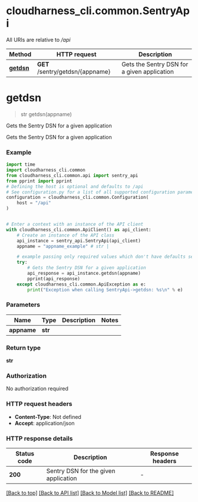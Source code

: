 # cloudharness_cli.common.SentryApi

All URIs are relative to */api*

Method | HTTP request | Description
------------- | ------------- | -------------
[**getdsn**](SentryApi.md#getdsn) | **GET** /sentry/getdsn/{appname} | Gets the Sentry DSN for a given application


# **getdsn**
> str getdsn(appname)

Gets the Sentry DSN for a given application

Gets the Sentry DSN for a given application

### Example


```python
import time
import cloudharness_cli.common
from cloudharness_cli.common.api import sentry_api
from pprint import pprint
# Defining the host is optional and defaults to /api
# See configuration.py for a list of all supported configuration parameters.
configuration = cloudharness_cli.common.Configuration(
    host = "/api"
)


# Enter a context with an instance of the API client
with cloudharness_cli.common.ApiClient() as api_client:
    # Create an instance of the API class
    api_instance = sentry_api.SentryApi(api_client)
    appname = "appname_example" # str | 

    # example passing only required values which don't have defaults set
    try:
        # Gets the Sentry DSN for a given application
        api_response = api_instance.getdsn(appname)
        pprint(api_response)
    except cloudharness_cli.common.ApiException as e:
        print("Exception when calling SentryApi->getdsn: %s\n" % e)
```


### Parameters

Name | Type | Description  | Notes
------------- | ------------- | ------------- | -------------
 **appname** | **str**|  |

### Return type

**str**

### Authorization

No authorization required

### HTTP request headers

 - **Content-Type**: Not defined
 - **Accept**: application/json


### HTTP response details

| Status code | Description | Response headers |
|-------------|-------------|------------------|
**200** | Sentry DSN for the given application |  -  |

[[Back to top]](#) [[Back to API list]](../README.md#documentation-for-api-endpoints) [[Back to Model list]](../README.md#documentation-for-models) [[Back to README]](../README.md)

